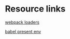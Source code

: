 # Resource links

[webpack loaders](https://webpack.js.org/loaders/)

[babel present env](https://babeljs.io/docs/babel-preset-env)
